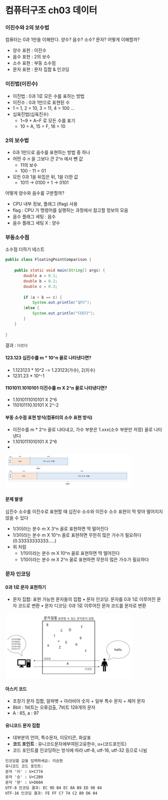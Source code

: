 # 컴퓨터구조 ch03 데이터

### 이진수와 2의 보수법
컴퓨터는 0과 1만을 이해한다. 양수? 음수? 소수? 문자? 어떻게 이해할까?
- 양수 표현 : 이진수
- 음수 표현 : 2의 보수
- 소수 표현 : 부동 소수점
- 문자 표현 : 문자 집합 & 인코딩

### 이진법(이진수)
- 이진법 : 0과 1로 모든 수를 표하는 방법
- 이진수 : 0과 1만으로 표현된 수
- 1 = 1, 2 = 10, 3 = 11, 4 = 100 ...
- 십육진법(십육진수)
  - 1~9 + A~F 로 모든 수를 표기
  - 10 = A, 15 = F, 16 = 10

### 2의 보수법
- 0과 1만으로 음수를 표현하는 방법 중 하나
- 어떤 수 n 을 그보다 큰 2^n 에서 뺀 값
  - 11의 보수
  - 100 - 11 = 01
- 모든 0과 1을 뒤집은 뒤, 1을 더한 값
  - 1011 -> 0100 + 1 -> 0101

어떻게 양수와 음수를 구분할까?
- CPU 내부 정보, 플래그 (flag) 사용
- flag : CPU 가 명령어를 실행하는 과정에서 참고할 정보의 모음
- 음수 플래그 세팅 : 음수
- 음수 플래그 세팅 X : 양수

### 부동소수점
소수점 더하기 테스트

```java
public class FloatingPointComparison {

    public static void main(String[] args) {
        double a = 0.1;
        double b = 0.2;
        double c = 0.3;

        if (a + b == c) {
            System.out.println("같다");
        }else {
            System.out.println("다르다");
        }
    }

}
```
결과 : `다르다`

#### 123.123 십진수를 m * 10^n 꼴로 나타낸다면?
- 1.123123 * 10^2 -> 1.23123(가수), 2(지수)
- 1231.23 * 10^-1

#### 1101011.1010101 이진수를 m X 2^n 꼴로 나타낸다면?
- 1.1010111010101 X 2^6
- 110101110.10101 X 2^-2

#### 부동 소수점 표현 방식(컴퓨터의 소수 표현 방식)
- 이진수를 m * 2^n 꼴로 나타내고, 가수 부분은 1.xxx(소수 부분만 저장) 꼴로 나타낸다
- 1.1010111010101 X 2^6
- 

<img src="img_12.png" alt="img" width="400"/>

#### 문제 발생
십진수 소수를 이진수로 표현할 때 십진수 소수와 이진수 소수 표현이 딱 맞아 떨어지지 않을 수 있다
- 1/3이라는 분수 m X 3^n 꼴로 표현하면 딱 떨어진다
- 1/3이라는 분수 m X 10^n 꼴로 표현하면 무한히 많은 가수가 필요하다 (0.33333333333.....)
- 위 처럼
  - 1/10이라는 분수 m X 10^n 꼴로 표현하면 딱 떨어진다
  - 1/10이라는 분수 m X 2^n 꼴로 표현하면 무한히 많은 가수가 필요하다

### 문자 인코딩
#### 0과 1로 문자 표현하기
- 문자 집합: 표현 가능한 문자들의 집합
• 문자 인코딩: 문자를 0과 1로 이루어진 문자 코드로 변환
• 문자 디코딩: 0과 1로 이루어진 문자 코드를 문자로 변환

<img src="img_13.png" alt="img" width="400"/>

#### 아스키 코드
- 초창기 문자 집합, 알파벳 + 아라비아 숫자 + 일부 특수 문자 + 제어 문자
- 8bit : 1비트는 오류검출, 7비트 128개의 문자
- A : 65, a : 97

#### 유니코드 문자 집합
- 대부분의 언어, 특수문자, 이모티콘, 화살표
- **코드 포인트** : 유니코드문자에부여된고유한수, u+(코드포인트)
- 코드 포인트를 인코딩하는 방식에 따라 utf-8, utf-16, utf-32 등으로 나뉨

```text
인코딩할 값을 입력하세요: 이승현
유니코드 코드 포인트:
문자 '이' : U+C774
문자 '승' : U+C2B9
문자 '현' : U+D604
UTF-8 인코딩 결과: EC 9D B4 EC 8A B9 ED 98 84
UTF-16 인코딩 결과: FE FF C7 74 C2 B9 D6 04
```
